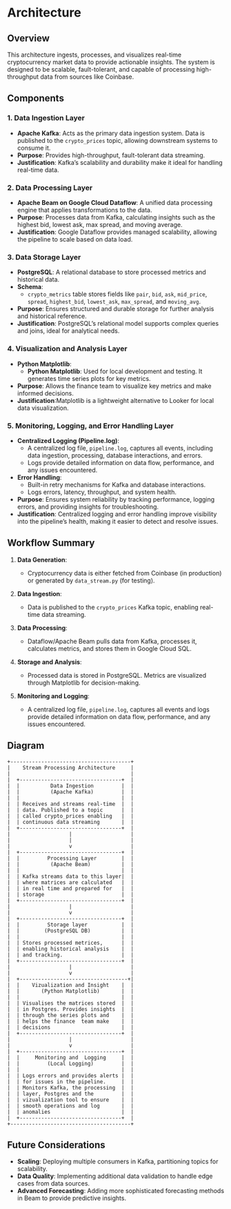 # Architecture

## Overview

This architecture ingests, processes, and visualizes real-time cryptocurrency market data to provide actionable insights. The system is designed to be scalable, fault-tolerant, and capable of processing high-throughput data from sources like Coinbase.

## Components
### 1. Data Ingestion Layer
   - **Apache Kafka**: Acts as the primary data ingestion system. Data is published to the `crypto_prices` topic, allowing downstream systems to consume it.
   - **Purpose**: Provides high-throughput, fault-tolerant data streaming.
   - **Justification**: Kafka’s scalability and durability make it ideal for handling real-time data.

### 2. Data Processing Layer
   - **Apache Beam on Google Cloud Dataflow**: A unified data processing engine that applies transformations to the data.
   - **Purpose**: Processes data from Kafka, calculating insights such as the highest bid, lowest ask, max spread, and moving average.
   - **Justification**: Google Dataflow provides managed scalability, allowing the pipeline to scale based on data load.

### 3. Data Storage Layer
   - **PostgreSQL**: A relational database to store processed metrics and historical data.
   - **Schema**:
     - `crypto_metrics` table stores fields like `pair`, `bid`, `ask`, `mid_price`, `spread`, `highest_bid`, `lowest_ask`, `max_spread`, and `moving_avg`.
   - **Purpose**: Ensures structured and durable storage for further analysis and historical reference.
   - **Justification**: PostgreSQL’s relational model supports complex queries and joins, ideal for analytical needs.

### 4. Visualization and Analysis Layer
   - **Python Matplotlib**:
     - **Python Matplotlib**: Used for local development and testing. It generates time series plots for key metrics.
   - **Purpose**: Allows the finance team to visualize key metrics and make informed decisions.
   - **Justification**:Matplotlib is a lightweight alternative to Looker for local data visualization.

### 5. Monitoring, Logging, and Error Handling Layer
   - **Centralized Logging (Pipeline.log)**:
     - A centralized log file, `pipeline.log`, captures all events, including data ingestion, processing, database interactions, and errors.
     - Logs provide detailed information on data flow, performance, and any issues encountered.
   - **Error Handling**:
     - Built-in retry mechanisms for Kafka and database interactions.
     - Logs errors, latency, throughput, and system health.
   - **Purpose**: Ensures system reliability by tracking performance, logging errors, and providing insights for troubleshooting.
   - **Justification**: Centralized logging and error handling improve visibility into the pipeline’s health, making it easier to detect and resolve issues.


## Workflow Summary
1. **Data Generation**:
   - Cryptocurrency data is either fetched from Coinbase (in production) or generated by `data_stream.py` (for testing).

2. **Data Ingestion**:
   - Data is published to the `crypto_prices` Kafka topic, enabling real-time data streaming.

3. **Data Processing**:
   - Dataflow/Apache Beam pulls data from Kafka, processes it, calculates metrics, and stores them in Google Cloud SQL.

4. **Storage and Analysis**:
   - Processed data is stored in PostgreSQL. Metrics are visualized through  Matplotlib for decision-making.

5. **Monitoring and Logging**:
   - A centralized log file, `pipeline.log`, captures all events and logs provide detailed information on data flow, performance, and any issues encountered.


## Diagram
    +---------------------------------------+
    |    Stream Processing Architecture     |
    |                                       |
    |  +---------------------------------+  |
    |  |          Data Ingestion         |  |
    |  |          (Apache Kafka)         |  |
    |  |                                 |  |
    |  | Receives and streams real-time  |  |
    |  | data. Published to a topic      |  |
    |  | called crypto_prices enabling   |  |
    |  | continuous data streaming       |  |
    |  +---------------------------------+  |
    |                   |                   |
    |                   |                   |
    |                   v                   |
    |  +---------------------------------+  |
    |  |         Processing Layer        |  |                     
    |  |          (Apache Beam)          |  |
    |  |                                 |  |
    |  | Kafka streams data to this layer|  |
    |  | where matrices are calculated   |  |
    |  | in real time and prepared for   |  |
    |  | storage                         |  |
    |  +---------------------------------+  |
    |                   |                   |
    |                   v                   |
    |  +---------------------------------+  |
    |  |         Storage layer           |  |
    |  |        (PostgreSQL DB)          |  |
    |  |                                 |  |
    |  | Stores processed metrices,      |  |
    |  | enabling historical analysis    |  |
    |  | and tracking.                   |  |
    |  +---------------------------------+  |
    |                   |                   |
    |                   v                   |
    |  +-----------------------------------+|
    |  |    Vizualization and Insight    |  |
    |  |       (Python Matplotlib)       |  |
    |  |                                 |  |
    |  | Visualises the matrices stored  |  |
    |  | in Postgres. Provides insights  |  |
    |  | through the series plots and    |  |
    |  | helps the finance  team make    |  |
    |  | decisions                       |  |
    |  +---------------------------------+  |
    |                   |                   |
    |                   v                   |
    |  +---------------------------------+  |
    |  |     Monitoring and  Logging     |  |
    |  |         (Local Logging)         |  |
    |  |                                 |  |
    |  | Logs errors and provides alerts |  |
    |  | for issues in the pipeline.     |  |
    |  | Monitors Kafka, the processing  |  |
    |  | layer, Postgres and the         |  |
    |  | vizualization tool to ensure    |  |
    |  | smooth operations and log       |  |
    |  | anomalies                       |  |
    |  +---------------------------------+  |
    +---------------------------------------+


## Future Considerations

- **Scaling**: Deploying multiple consumers in Kafka, partitioning topics for scalability.
- **Data Quality**: Implementing additional data validation to handle edge cases from data sources.
- **Advanced Forecasting**: Adding more sophisticated forecasting methods in Beam to provide predictive insights.